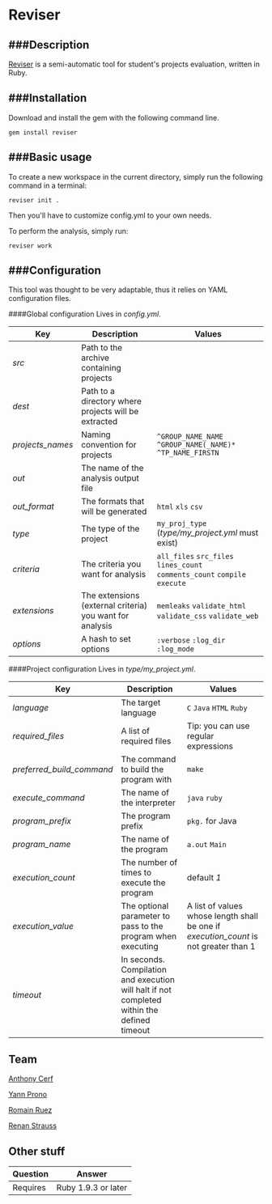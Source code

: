 Reviser
====================

###Description
---------------
[Reviser](https://rubygems.org/gems/reviser) is a semi-automatic tool for student's projects evaluation, written in Ruby.

###Installation
---------------

Download and install the gem with the following command line.

	gem install reviser


###Basic usage
---------------

To create a new workspace in the current directory, simply run the following command in a terminal: 

	reviser init .

Then you'll have to customize config.yml to your own needs. 

To perform the analysis, simply run:

	reviser work

###Configuration
---------------

This tool was thought to be very adaptable, thus it relies on YAML configuration files.

####Global configuration
Lives in *config.yml*.

|Key   |Description|Values|
|------|-----------|-----|
|*src*|Path to the archive containing projects||
|*dest*|Path to a directory where projects will be extracted||
|*projects_names*|Naming convention for projects|`^GROUP_NAME_NAME` `^GROUP_NAME(_NAME)*` `^TP_NAME_FIRSTN`|
|*out*|The name of the analysis output file||
|*out_format*|The formats that will be generated|`html` `xls` `csv`|
|*type*|The type of the project|`my_proj_type` (*type/my_project.yml* must exist)|
|*criteria*|The criteria you want for analysis|`all_files` `src_files` `lines_count` `comments_count` `compile` `execute`|
|*extensions*|The extensions (external criteria) you want for analysis|`memleaks` `validate_html` `validate_css` `validate_web`|
|*options*|A hash to set options|`:verbose` `:log_dir` `:log_mode`|

####Project configuration
Lives in *type/my_project.yml*.

|Key   |Description|Values|
|------|-----------|-----|
|*language*|The target language|`C` `Java` `HTML` `Ruby`|
|*required_files*|A list of required files|Tip: you can use regular expressions|
|*preferred_build_command*|The command to build the program with|`make`|
|*execute_command*|The name of the interpreter|`java` `ruby`|
|*program_prefix*|The program prefix|`pkg.` for Java|
|*program_name*|The name of the program|`a.out` `Main`|
|*execution_count*|The number of times to execute the program|default *1*|
|*execution_value*|The optional parameter to pass to the program when executing|A list of values whose length shall be one if *execution_count* is not greater than 1|
|*timeout*|In seconds. Compilation and execution will halt if not completed within the defined timeout||


Team
----
[Anthony Cerf]()

[Yann Prono](https://github.com/mcdostone)

[Romain Ruez]()

[Renan Strauss](https://github.com/renan-)


Other stuff
-------------

|Question 	|   	Answer		 |
| ------------- | ------------------------------ |
| Requires      | Ruby 1.9.3 or later	 	 |
